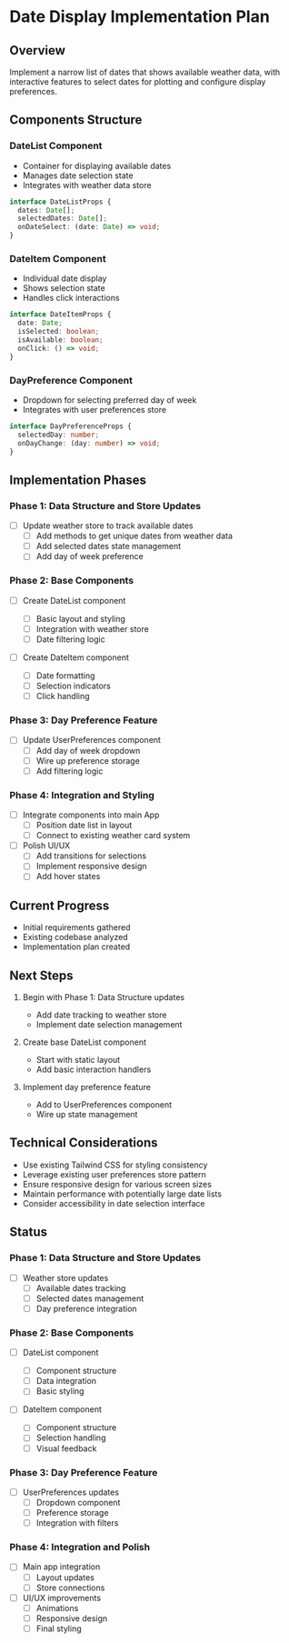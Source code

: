 # Date Display Implementation Plan

## Overview

Implement a narrow list of dates that shows available weather data, with interactive features to select dates for plotting and configure display preferences.

## Components Structure

### DateList Component

- Container for displaying available dates
- Manages date selection state
- Integrates with weather data store

```typescript
interface DateListProps {
  dates: Date[];
  selectedDates: Date[];
  onDateSelect: (date: Date) => void;
}
```

### DateItem Component

- Individual date display
- Shows selection state
- Handles click interactions

```typescript
interface DateItemProps {
  date: Date;
  isSelected: boolean;
  isAvailable: boolean;
  onClick: () => void;
}
```

### DayPreference Component

- Dropdown for selecting preferred day of week
- Integrates with user preferences store

```typescript
interface DayPreferenceProps {
  selectedDay: number;
  onDayChange: (day: number) => void;
}
```

## Implementation Phases

### Phase 1: Data Structure and Store Updates

- [ ] Update weather store to track available dates
  - [ ] Add methods to get unique dates from weather data
  - [ ] Add selected dates state management
  - [ ] Add day of week preference

### Phase 2: Base Components

- [ ] Create DateList component

  - [ ] Basic layout and styling
  - [ ] Integration with weather store
  - [ ] Date filtering logic

- [ ] Create DateItem component
  - [ ] Date formatting
  - [ ] Selection indicators
  - [ ] Click handling

### Phase 3: Day Preference Feature

- [ ] Update UserPreferences component
  - [ ] Add day of week dropdown
  - [ ] Wire up preference storage
  - [ ] Add filtering logic

### Phase 4: Integration and Styling

- [ ] Integrate components into main App
  - [ ] Position date list in layout
  - [ ] Connect to existing weather card system
- [ ] Polish UI/UX
  - [ ] Add transitions for selections
  - [ ] Implement responsive design
  - [ ] Add hover states

## Current Progress

- Initial requirements gathered
- Existing codebase analyzed
- Implementation plan created

## Next Steps

1. Begin with Phase 1: Data Structure updates

   - Add date tracking to weather store
   - Implement date selection management

2. Create base DateList component

   - Start with static layout
   - Add basic interaction handlers

3. Implement day preference feature
   - Add to UserPreferences component
   - Wire up state management

## Technical Considerations

- Use existing Tailwind CSS for styling consistency
- Leverage existing user preferences store pattern
- Ensure responsive design for various screen sizes
- Maintain performance with potentially large date lists
- Consider accessibility in date selection interface

## Status

### Phase 1: Data Structure and Store Updates

- [ ] Weather store updates
  - [ ] Available dates tracking
  - [ ] Selected dates management
  - [ ] Day preference integration

### Phase 2: Base Components

- [ ] DateList component

  - [ ] Component structure
  - [ ] Data integration
  - [ ] Basic styling

- [ ] DateItem component
  - [ ] Component structure
  - [ ] Selection handling
  - [ ] Visual feedback

### Phase 3: Day Preference Feature

- [ ] UserPreferences updates
  - [ ] Dropdown component
  - [ ] Preference storage
  - [ ] Integration with filters

### Phase 4: Integration and Polish

- [ ] Main app integration
  - [ ] Layout updates
  - [ ] Store connections
- [ ] UI/UX improvements
  - [ ] Animations
  - [ ] Responsive design
  - [ ] Final styling
